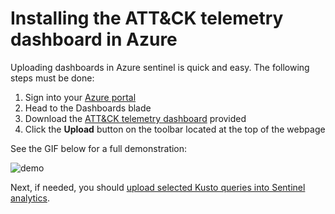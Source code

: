 Installing the ATT&CK telemetry dashboard in Azure
===

Uploading dashboards in Azure sentinel is quick and easy. The following steps must be done:

1. Sign into your [Azure portal](https://portal.azure.com)
2. Head to the Dashboards blade
3. Download the [ATT&CK telemetry dashboard](https://github.com/BlueTeamToolkit/sentinel-attack/blob/master/dashboards/ATT%26CK%20telemetry.json) provided
4. Click the **Upload** button on the toolbar located at the top of the webpage

See the GIF below for a full demonstration:

![demo](https://github.com/BlueTeamToolkit/sentinel-attack/blob/master/docs/upload-dashboard.gif)

Next, if needed, you should [upload selected Kusto queries into Sentinel analytics](https://github.com/BlueTeamToolkit/sentinel-attack/blob/master/detections/README.md).
